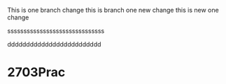 This is one branch change
this is branch one new change
this is new one change

ssssssssssssssssssssssssssssss

ddddddddddddddddddddddddd
# 2703Prac
